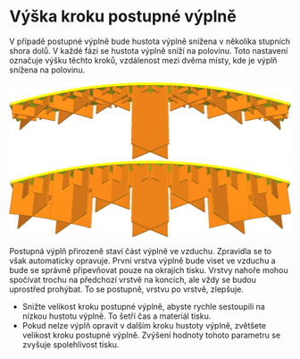 Výška kroku postupné výplně
====
V případě postupné výplně bude hustota výplně snížena v několika stupních shora dolů. V každé fázi se hustota výplně sníží na polovinu. Toto nastavení označuje výšku těchto kroků, vzdálenost mezi dvěma místy, kde je výplň snížena na polovinu.

![Výška kroku 1,5 mm](../../../articles/images/gradual_infill_step_height_small.png)
![Postupná výplň, výška kroku 5 mm](../../../articles/images/gradual_infill_step_height_large.png)

Postupná výplň přirozeně staví část výplně ve vzduchu. Zpravidla se to však automaticky opravuje. První vrstva výplně bude viset ve vzduchu a bude se správně připevňovat pouze na okrajích tisku. Vrstvy nahoře mohou spočívat trochu na předchozí vrstvě na koncích, ale vždy se budou uprostřed prohýbat. To se postupně, vrstvu po vrstvě, zlepšuje.

* Snižte velikost kroku postupné výplně, abyste rychle sestoupili na nízkou hustotu výplně. To šetří čas a materiál tisku.
* Pokud nelze výplň opravit v dalším kroku hustoty výplně, zvětšete velikost kroku postupné výplně. Zvýšení hodnoty tohoto parametru se zvyšuje spolehlivost tisku.
